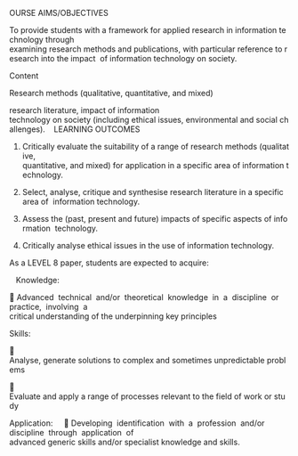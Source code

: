 OURSE AIMS/OBJECTIVES

To provide students with a framework for applied research in information technology through  examining research methods and publications, with particular reference to research into the impact  of information technology on society.  

Content   

Research methods (qualitative, quantitative, and mixed)

research literature, impact of information  technology on society (including ethical issues, environmental and social challenges).  
 LEARNING OUTCOMES    
 
1.  Critically evaluate the suitability of a range of research methods (qualitative,  quantitative, and mixed) for application in a specific area of information technology. 

2.  Select, analyse, critique and synthesise research literature in a specific area of  information technology.

3.  Assess the (past, present and future) impacts of specific aspects of information  technology.  

4.  Critically analyse ethical issues in the use of information technology.     


As a LEVEL 8 paper, students are expected to acquire:   

  
Knowledge:  

  Advanced  technical  and/or  theoretical  knowledge  in  a  discipline  or  practice,  involving  a  critical understanding of the underpinning key principles  

Skills:  

  Analyse, generate solutions to complex and sometimes unpredictable problems  

  Evaluate and apply a range of processes relevant to the field of work or study   

Application:   
 
  Developing  identification  with  a  profession  and/or  discipline  through  application  of 
advanced generic skills and/or specialist knowledge and skills. 
